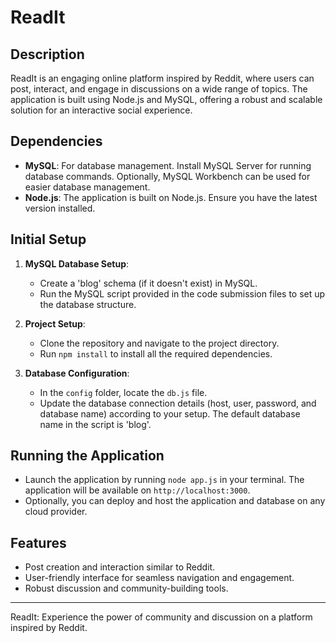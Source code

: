 # ReadIt

## Description
ReadIt is an engaging online platform inspired by Reddit, where users can post, interact, and engage in discussions on a wide range of topics. The application is built using Node.js and MySQL, offering a robust and scalable solution for an interactive social experience.

## Dependencies
- **MySQL**: For database management. Install MySQL Server for running database commands. Optionally, MySQL Workbench can be used for easier database management.
- **Node.js**: The application is built on Node.js. Ensure you have the latest version installed.

## Initial Setup
1. **MySQL Database Setup**:
   - Create a 'blog' schema (if it doesn't exist) in MySQL.
   - Run the MySQL script provided in the code submission files to set up the database structure.

2. **Project Setup**:
   - Clone the repository and navigate to the project directory.
   - Run `npm install` to install all the required dependencies.

3. **Database Configuration**:
   - In the `config` folder, locate the `db.js` file.
   - Update the database connection details (host, user, password, and database name) according to your setup. The default database name in the script is 'blog'.

## Running the Application
- Launch the application by running `node app.js` in your terminal. The application will be available on `http://localhost:3000`.
- Optionally, you can deploy and host the application and database on any cloud provider.

## Features
- Post creation and interaction similar to Reddit.
- User-friendly interface for seamless navigation and engagement.
- Robust discussion and community-building tools.

---

ReadIt: Experience the power of community and discussion on a platform inspired by Reddit.
